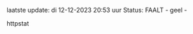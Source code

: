 laatste update: 
di 12-12-2023 20:53   uur 
Status: FAALT - geel - 
<div class="service Y">httpstat</div>